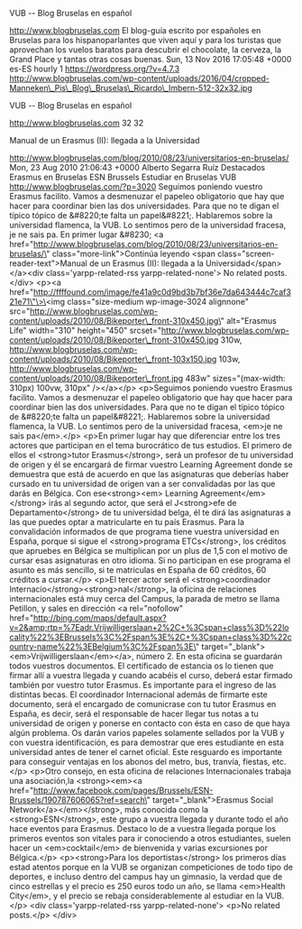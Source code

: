VUB -- Blog Bruselas en español

http://www.blogbruselas.com El blog-guía escrito por españoles en
Bruselas para los hispanoparlantes que viven aquí y para los turistas
que aprovechan los vuelos baratos para descubrir el chocolate, la
cerveza, la Grand Place y tantas otras cosas buenas. Sun, 13 Nov 2016
17:05:48 +0000 es-ES hourly 1 https://wordpress.org/?v=4.7.3
http://www.blogbruselas.com/wp-content/uploads/2016/04/cropped-Manneken\_Pis\_Blog\_Bruselas\_Ricardo\_Imbern-512-32x32.jpg

VUB -- Blog Bruselas en español

http://www.blogbruselas.com 32 32

Manual de un Erasmus (II): llegada a la Universidad

http://www.blogbruselas.com/blog/2010/08/23/universitarios-en-bruselas/
Mon, 23 Aug 2010 21:06:43 +0000 Alberto Segarra Ruíz Destacados Erasmus
en Bruselas ESN Brussels Estudiar en Bruselas VUB
http://www.blogbruselas.com/?p=3020 Seguimos poniendo vuestro Erasmus
facilito. Vamos a desmenuzar el papeleo obligatorio que hay que hacer
para coordinar bien las dos universidades. Para que no te digan el
típico tópico de &\#8220;te falta un papel&\#8221;. Hablaremos sobre la
universidad flamenca, la VUB. Lo sentimos pero de la universidad
fracesa, je ne sais pa. En primer lugar &\#8230; \<a
href=\"http://www.blogbruselas.com/blog/2010/08/23/universitarios-en-bruselas/\"
class=\"more-link\"\>Continúa leyendo \<span
class=\"screen-reader-text\"\>Manual de un Erasmus (II): llegada a la
Universidad\</span\>\</a\>\<div class=\'yarpp-related-rss
yarpp-related-none\'\> No related posts. \</div\> \<p\>\<a
href=\"http://ffffound.com/image/fe41a9c0d9bd3b7bf36e7da643444c7caf321e71\"\>\<img
class=\"size-medium wp-image-3024 alignnone\"
src=\"http://www.blogbruselas.com/wp-content/uploads/2010/08/Bikeporter\_front-310x450.jpg\"
alt=\"Erasmus Life\" width=\"310\" height=\"450\"
srcset=\"http://www.blogbruselas.com/wp-content/uploads/2010/08/Bikeporter\_front-310x450.jpg
310w,
http://www.blogbruselas.com/wp-content/uploads/2010/08/Bikeporter\_front-103x150.jpg
103w,
http://www.blogbruselas.com/wp-content/uploads/2010/08/Bikeporter\_front.jpg
483w\" sizes=\"(max-width: 310px) 100vw, 310px\" /\>\</a\>\</p\>
\<p\>Seguimos poniendo vuestro Erasmus facilito. Vamos a desmenuzar el
papeleo obligatorio que hay que hacer para coordinar bien las dos
universidades. Para que no te digan el típico tópico de &\#8220;te falta
un papel&\#8221;. Hablaremos sobre la universidad flamenca, la VUB. Lo
sentimos pero de la universidad fracesa, \<em\>je ne sais
pa\</em\>.\</p\> \<p\>En primer lugar hay que diferenciar entre los tres
actores que participan en el tema burocrático de tus estudios. El
primero de ellos el \<strong\>tutor Erasmus\</strong\>, será un profesor
de tu universidad de origen y él se encargará de firmar vuestro Learning
Agreement donde se demuestra que está de acuerdo en que las asignaturas
que deberías haber cursado en tu universidad de origen van a ser
convalidadas por las que darás en Bélgica. Con ese\<strong\>\<em\>
Learning Agreement\</em\>\</strong\> irás al segundo actor, que será el
J\<strong\>efe de Departamento\</strong\> de tu universidad belga, él te
dirá las asignaturas a las que puedes optar a matricularte en tu país
Erasmus. Para la convalidación informados de que programa tiene vuestra
universidad en España, porque si sigue el \<strong\>programa
ETCs\</strong\>, los créditos que apruebes en Bélgica se multiplican por
un plus de 1,5 con el motivo de cursar esas asignaturas en otro idioma.
Si no participan en ese programa el asunto es más sencillo, si te
matriculas en España de 60 créditos, 60 créditos a cursar.\</p\> \<p\>El
tercer actor será el \<strong\>coordinador
Internacio\</strong\>\<strong\>nal\</strong\>, la oficina de relaciones
internacionales está muy cerca del Campus, la parada de metro se llama
Petillon, y sales en dirección \<a rel=\"nofollow\"
href=\"http://bing.com/maps/default.aspx?v=2&amp;rtp=%7Eadr.Vrijwilligerslaan+2%2C+%3Cspan+class%3D%22locality%22%3EBrussels%3C%2Fspan%3E%2C+%3Cspan+class%3D%22country-name%22%3EBelgium%3C%2Fspan%3E\"
target=\"\_blank\"\>\<em\>Vrijwilligerslaan\</em\>\</a\>, número 2. En
esta oficina se guardarán todos vuestros documentos. El certificado de
estancia os lo tienen que firmar allí a vuestra llegada y cuando acabéis
el curso, deberá estar firmado también por vuestro tutor Erasmus. Es
importante para el ingreso de las distintas becas. El coordinador
Internacional además de firmarte este documento, será el encargado de
comunicrase con tu tutor Erasmus en España, es decir, será el
responsable de hacer llegar tus notas a tu universidad de origen y
ponerse en contacto con ésta en caso de que haya algún problema. Os
darán varios papeles solamente sellados por la VUB y con vuestra
identificación, es para demostrar que eres estudiante en esta
universidad antes de tener el carnet oficial. Este resguardo es
importante para conseguir ventajas en los abonos del metro, bus,
tranvía, fiestas, etc.\</p\> \<p\>Otro consejo, en esta oficina de
relaciones Internacionales trabaja una asociación,la \<strong\>\<em\>\<a
href=\"http://www.facebook.com/pages/Brussels/ESN-Brussels/190787606065?ref=search\"
target=\"\_blank\"\>Erasmus Social Network\</a\>\</em\>\</strong\>, más
conocida como la \<strong\>ESN\</strong\>, este grupo a vuestra llegada
y durante todo el año hace eventos para Erasmus. Destaco lo de a vuestra
llegada porque los primeros eventos son vitales para ir conociendo a
otros estudiantes, suelen hacer un \<em\>cocktail\</em\> de bienvenida y
varias excursiones por Bélgica.\</p\> \<p\>\<strong\>Para los
deportistas\</strong\> los primeros días estad atentos porque en la VUB
se organizan competiciones de todo tipo de deportes, e incluso dentro
del campus hay un gimnasio, la verdad que de cinco estrellas y el precio
es 250 euros todo un año, se llama \<em\>Health City\</em\>, y el precio
se rebaja considerablemente al estudiar en la VUB.\</p\> \<div
class=\'yarpp-related-rss yarpp-related-none\'\> \<p\>No related
posts.\</p\> \</div\>
